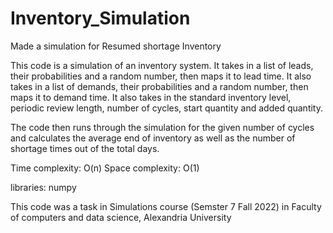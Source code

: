 # Inventory_Simulation

Made a simulation for Resumed shortage Inventory

This code is a simulation of an inventory system. It takes in a list of leads, their probabilities and a random number, then maps it to lead time. It also takes in a list of demands, their probabilities and a random number, then maps it to demand time. It also takes in the standard inventory level, periodic review length, number of cycles, start quantity and added quantity.

The code then runs through the simulation for the given number of cycles and calculates the average end of inventory as well as the number of shortage times out of the total days.

Time complexity: O(n)
Space complexity: O(1)

libraries: numpy

This code was a task in Simulations course (Semster 7 Fall 2022) in Faculty of computers and data science, Alexandria University
